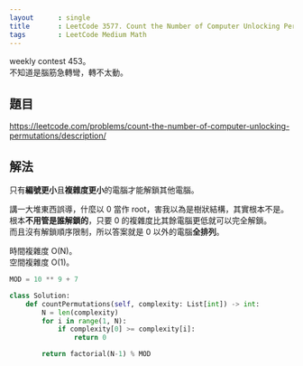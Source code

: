 ```yaml
---
layout      : single
title       : LeetCode 3577. Count the Number of Computer Unlocking Permutations
tags        : LeetCode Medium Math
---
```

weekly contest 453。  
不知道是腦筋急轉彎，轉不太動。  

## 題目

<https://leetcode.com/problems/count-the-number-of-computer-unlocking-permutations/description/>

## 解法

只有**編號更小**且**複雜度更小**的電腦才能解鎖其他電腦。  

講一大堆東西誤導，什麼以 0 當作 root，害我以為是樹狀結構，其實根本不是。  
根本**不用管是誰解鎖的**，只要 0 的複雜度比其餘電腦更低就可以完全解鎖。  
而且沒有解鎖順序限制，所以答案就是 0 以外的電腦**全排列**。  

時間複雜度 O(N)。  
空間複雜度 O(1)。  

```python
MOD = 10 ** 9 + 7

class Solution:
    def countPermutations(self, complexity: List[int]) -> int:
        N = len(complexity)
        for i in range(1, N):
            if complexity[0] >= complexity[i]:
                return 0

        return factorial(N-1) % MOD
```
